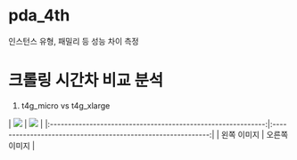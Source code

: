 # pda_4th
인스턴스 유형, 패밀리 등 성능 차이 측정 

# 크롤링 시간차 비교 분석 

1. t4g_micro vs t4g_xlarge

| <img src="![시간차_t4g_micro](https://github.com/sdc05103/pda_4th/assets/122282634/b746a9ac-43f8-4e56-8394-840752a95c04)
"> | <img src="![시간차_t4g_micro](https://github.com/sdc05103/pda_4th/assets/122282634/23091937-1ba1-4200-979a-8faa65155a78)
"> |
|:------------------------------------------------------------:|:------------------------------------------------------------:|
|                        왼쪽 이미지                           |                         오른쪽 이미지                         |



